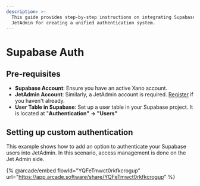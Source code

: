 ```yaml
---
description: >-
  This guide provides step-by-step instructions on integrating Supabase into
  JetAdmin for creating a unified authentication system.
---
```


# Supabase Auth

## Pre-requisites

* **Supabase Account**: Ensure you have an active Xano account.
* **JetAdmin Account**: Similarly, a JetAdmin account is required. [Register](https://app.jetadmin.io/projects/create) if you haven't already.
* **User Table in Supabase**: Set up a user table in your Supabase project. It is located at "**Authentication" -> "Users"**

## Setting up custom authentication

This example shows how to add an option to authenticate your Supabase users into JetAdmin. In this scenario, access management is done on the Jet Admin side.

{% @arcade/embed flowId="YQFeTmwct0rkfkcrogup" url="https://app.arcade.software/share/YQFeTmwct0rkfkcrogup" %}

